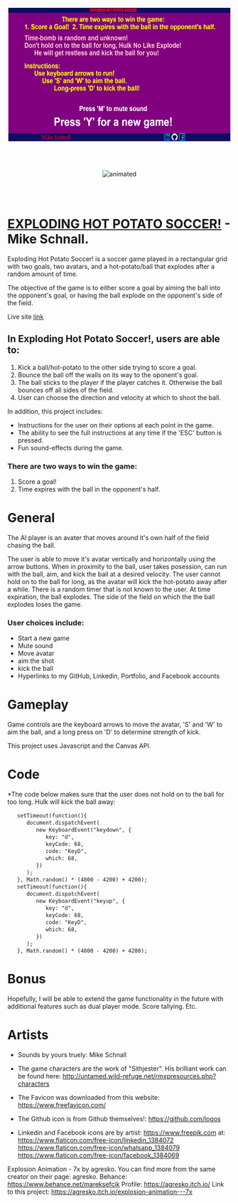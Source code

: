 <p align="center">
  <img width="500" height="300" src="./pics/ehps_instructions.png">
</p>
<br></br>

<p align="center">
  <img src="https://media.giphy.com/media/ktjUt0wEKCMj6nhqyK/giphy.gif?cid=790b761193251520f90792b495c6d5e81770aa4d419778ae&rid=giphy.gif&ct=g" alt="animated" />
</p>
<br></br>



# [EXPLODING HOT POTATO SOCCER!](https://mordes89.github.io/EXPLODING-HOT-POTATO-SOCCER-/) - Mike Schnall.

Exploding Hot Potato Soccer! is a soccer game played in a rectangular grid with two goals, 
two avatars, and a hot-potato/ball that explodes after a random amount of time.

The objective of the game is to either score a goal by aiming the ball 
into the opponent's goal, or having the ball explode 
on the opponent's side of the field. 

Live site [link](https://mordes89.github.io/EXPLODING-HOT-POTATO-SOCCER-/)

## In Exploding Hot Potato Soccer!, users are able to:
1. Kick a ball/hot-potato to the other side trying to score a goal.
2. Bounce the ball off the walls on its way to the oponent's goal.
3. The ball sticks to the player if the player catches it. Otherwise the ball 
   bounces off all sides of the field.
4. User can choose the direction and velocity at which to shoot the ball. 


In addition, this project includes:
- Instructions for the user on their options at each point in the game.
- The ability to see the full instructions at any time if the 'ESC' button is pressed.
- Fun sound-effects during the game.



### There are two ways to win the game:
1. Score a goal!
2. Time expires with the ball in the opponent's half.



# General
The AI player is an avater that moves around it's own
half of the field chasing the ball.

The user is able to move it's avatar vertically and horizontally using the arrow 
buttons. When in proximity to the ball, user takes posession, can run with the ball, aim, and kick the ball at a desired velocity. The user cannot hold on to the ball for long, as the avatar will kick the hot-potato away after a while.
There is a random timer that is not known to the user. At time expiration, the ball explodes. The side of the field on which the the ball explodes loses the game.

### User choices include:
 - Start a new game
 - Mute sound
 - Move avatar
 - aim the shot
 - kick the ball
 - Hyperlinks to my GitHub, Linkedin, Portfolio, and Facebook accounts

# Gameplay
Game controls are the keyboard arrows to move the avatar, 'S' and 'W' to aim the ball, and a long press on 'D' to determine strength of kick.

This project uses Javascript and the Canvas API.

# Code
*The code below makes sure that the user does not hold on to the ball for too long. Hulk will kick the ball away:
  
```
   setTimeout(function(){
      document.dispatchEvent(
         new KeyboardEvent("keydown", {
            key: "d",
            keyCode: 68, 
            code: "KeyD", 
            which: 68,
         })
      );             
   }, Math.random() * (4800 - 4200) + 4200);   
   setTimeout(function(){
      document.dispatchEvent(
         new KeyboardEvent("keyup", {
            key: "d",
            keyCode: 68, 
            code: "KeyD", 
            which: 68,                 
         })
      );             
   }, Math.random() * (4800 - 4200) + 4200); 
```

# Bonus
Hopefully, I will be able to extend the game functionality in the future
with additional features such as dual player mode. Score tallying. Etc.


# Artists
- Sounds by yours truely: Mike Schnall

- The game characters are the work of "Sithjester". 
His brilliant work can be found here: http://untamed.wild-refuge.net/rmxpresources.php?characters

- The Favicon was downloaded from this website:
https://www.freefavicon.com/

- The Github icon is from Github themselves!:
https://github.com/logos


- Linkedin and Facebook icons are by artist: https://www.freepik.com
at: 
https://www.flaticon.com/free-icon/linkedin_1384072
https://www.flaticon.com/free-icon/whatsapp_1384079
https://www.flaticon.com/free-icon/facebook_1384069

Explosion Animation - 7x by agresko. You can find more from the same creator on their page: agresko.
Behance: https://www.behance.net/mareksefcik
Profile: https://agresko.itch.io/
Link to this project: https://agresko.itch.io/explosion-animation---7x
